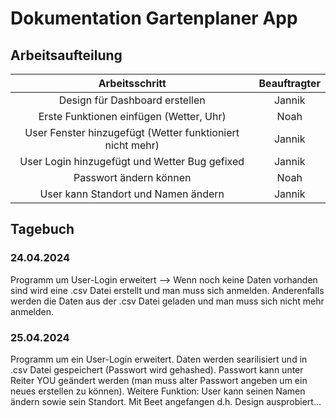 # Dokumentation Gartenplaner App

## Arbeitsaufteilung

|Arbeitsschritt|Beauftragter|
|:------------:|:----------:|
|Design für Dashboard erstellen|Jannik|
|Erste Funktionen einfügen (Wetter, Uhr)|Noah|
|User Fenster hinzugefügt (Wetter funktioniert nicht mehr)|Jannik|
|User Login hinzugefügt und Wetter Bug gefixed|Jannik|
|Passwort ändern können|Noah|
|User kann Standort und Namen ändern|Jannik|

## Tagebuch

### 24.04.2024
Programm um User-Login erweitert --> Wenn noch keine Daten vorhanden sind wird eine .csv Datei erstellt und man muss sich anmelden. Anderenfalls werden die Daten aus der .csv Datei geladen und man muss sich nicht mehr anmelden.

### 25.04.2024
Programm um ein User-Login erweitert. Daten werden searilisiert und in .csv Datei gespeichert (Passwort wird gehashed). Passwort kann unter Reiter YOU geändert werden (man muss alter Passwort angeben um ein neues erstellen zu können). Weitere Funktion: User kann seinen Namen ändern sowie sein Standort. Mit Beet angefangen d.h. Design ausprobiert...